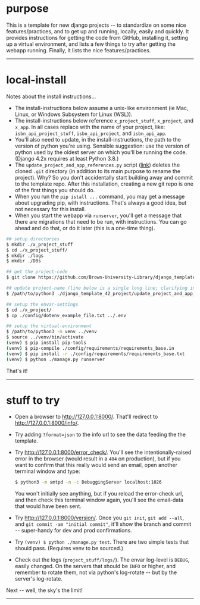 # purpose

This is a template for new django projects -- to standardize on some nice features/practices, and to get up and running, locally, easily and quickly. It provides instructions for getting the code from GitHub, installing it, setting up a virtual environment, and lists a few things to try after getting the webapp running. Finally, it lists the nice features/practices.

--- 


# local-install

Notes about the install instructions...

- The install-instructions below assume a unix-like environment (ie Mac, Linux, or Windows Subsystem for Linux (WSL)). 
- The install-instructions below reference `x_project_stuff`, `x_project`, and `x_app`. In all cases replace with the name of your project, like: `isbn_api_project_stuff`, `isbn_api_project`, and `isbn_api_app`.
- You'll also need to update, in the install-instructions, the path to the version of python you're using. Sensible suggestion: use the version of python used by the oldest server on which you'll be running the code. (Django 4.2x requires at least Python 3.8.)
- The `update_project_and_app_references.py` script ([link](https://github.com/Brown-University-Library/django_template_42_project/blob/main/update_project_and_app_references.py)) deletes the cloned `.git` directory (in addition to its main purpose to rename the project). Why? So you don't accidentally start building away and commit to the template repo. After this installation, creating a new git repo is one of the first things you should do.
- When you run the `pip istall ...` command, you may get a message about upgrading pip, with instructions. That's always a good idea, but not necessary for this install.
- When you start the webapp via `runserver`, you'll get a message that there are migrations that need to be run, with instructions. You can go ahead and do that, or do it later (this is a one-time thing).

```bash
## setup directories
$ mkdir ./x_project_stuff
$ cd ./x_project_stuff/
$ mkdir ./logs
$ mkdir ./DBs

## get the project-code
$ git clone https://github.com/Brown-University-Library/django_template_42_project.git

## update project-name (line below is a single long line; clarifying in case it wraps)
$ /path/to/python3 ./django_template_42_project/update_project_and_app_references.py --target_dir "./django_template_42_project/" --new_project_name "x_project" --new_app_name "x_app"  

## setup the envar-settings
$ cd ./x_project/
$ cp ./config/dotenv_example_file.txt ../.env

## setup the virtual-environment
$ /path/to/python3 -m venv ../venv
$ source ../venv/bin/activate
(venv) $ pip install pip-tools
(venv) $ pip-compile ./config/requirements/requirements_base.in
(venv) $ pip install -r ./config/requirements/requirements_base.txt
(venv) $ python ./manage.py runserver
```

That's it!

---

# stuff to try

- Open a browser to <http://127.0.0.1:8000/>. That'll redirect to <http://127.0.0.1:8000/info/>. 

- Try adding `?format=json` to the info url to see the data feeding the the template.

- Try <http://127.0.0.1:8000/error_check/>. You'll see the intentionally-raised error in the browser (would result in a `404` on production), but if you want to confirm that this really would send an email, open another terminal window and type:
    ```bash
    $ python3 -m smtpd -n -c DebuggingServer localhost:1026
    ```

    You won't initially see anything, but if you reload the error-check url, and then check this terminal window again, you'll see the email-data that would have been sent.

- Try <http://127.0.0.1:8000/version/>. Once you `git init`, `git add --all`, and `git commit -am "initial commit"`, it'll show the branch and commit -- super-handy for dev and prod confirmations.

- Try `(venv) $ python ./manage.py test`. There are two simple tests that should pass. (Requires venv to be sourced.)

- Check out the logs (`project_stuff/logs/`). The envar log-level is `DEBUG`, easily changed. On the servers that should be `INFO` or higher, and remember to rotate them, not via python's log-rotate -- but by the server's log-rotate.

Next -- well, the sky's the limit!

---
